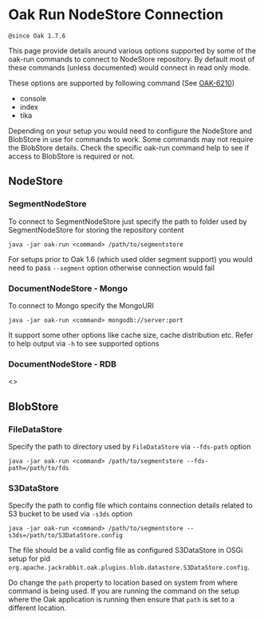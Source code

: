 <!--
   Licensed to the Apache Software Foundation (ASF) under one or more
   contributor license agreements.  See the NOTICE file distributed with
   this work for additional information regarding copyright ownership.
   The ASF licenses this file to You under the Apache License, Version 2.0
   (the "License"); you may not use this file except in compliance with
   the License.  You may obtain a copy of the License at

       http://www.apache.org/licenses/LICENSE-2.0

   Unless required by applicable law or agreed to in writing, software
   distributed under the License is distributed on an "AS IS" BASIS,
   WITHOUT WARRANTIES OR CONDITIONS OF ANY KIND, either express or implied.
   See the License for the specific language governing permissions and
   limitations under the License.
  -->
# Oak Run NodeStore Connection

`@since Oak 1.7.6`

This page provide details around various options supported by some of the oak-run commands to connect
to NodeStore repository. By default most of these commands (unless documented) would connect in read only
mode.

These options are supported by following command (See [OAK-6210][OAK-6210])

* console
* index
* tika

Depending on your setup you would need to configure the NodeStore and BlobStore in use for commands to work.
Some commands may not require the BlobStore details. Check the specific oak-run command help to see if
access to BlobStore is required or not. 

## NodeStore

### SegmentNodeStore

To connect to SegmentNodeStore just specify the path to folder used by SegmentNodeStore for storing the
repository content

    java -jar oak-run <command> /path/to/segmentstore
    
For setups prior to Oak 1.6 (which used older segment support) you would need to pass `--segment` option
otherwise connection would fail
    
### DocumentNodeStore - Mongo

To connect to Mongo specify the MongoURI

    java -jar oak-run <command> mongodb://server:port
    
It support some other options like cache size, cache distribution etc. Refer to help output via `-h` to
see supported options

### DocumentNodeStore - RDB

<<TBD>>

## BlobStore

### FileDataStore

Specify the path to directory used by `FileDataStore` via `--fds-path` option

    java -jar oak-run <command> /path/to/segmentstore --fds-path=/path/to/fds
    
### S3DataStore

Specify the path to config file which contains connection details related to S3 bucket to be used via `-s3ds` option

    java -jar oak-run <command> /path/to/segmentstore --s3ds=/path/to/S3DataStore.config
    
The file should be a valid config file as configured S3DataStore in OSGi setup for pid 
`org.apache.jackrabbit.oak.plugins.blob.datastore.S3DataStore.config`. 

Do change the `path` property to location based on system from where command is being used. If you are running
the command on the setup where the Oak application is running then ensure that `path` is set to a different 
location.
    
[OAK-6210]: https://issues.apache.org/jira/browse/OAK-6210